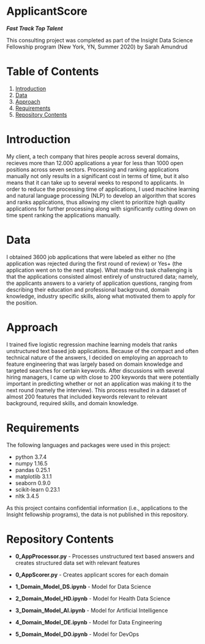 # ApplicantScore
___Fast Track Top Talent___

This consulting project was completed as part of the Insight Data Science Fellowship program (New York, YN, Summer 2020) by Sarah Amundrud


# Table of Contents
1. [Introduction](README.md#introduction)
2. [Data](README.md#data)
3. [Approach](README.md#approach)
4. [Requirements](README.md#requirements)
5. [Repository Contents](README.md#repository-contents)
 
 
 
# Introduction
My client, a tech company that hires people across several domains, recieves more than 12.000 applications a year for less than 1000 open positions across seven sectors.
Processing and ranking applications manually not only results in a significant cost in terms of time, but it also means that it can take up to several weeks to respond to applicants. 
In order to reduce the processing time of applications, I used machine learning and natural language processing (NLP) to develop an algorithm that scores and ranks applications, thus allowing my client to prioritize high quality applications for further processing along with significantly cutting down on time spent ranking the applications manually. 

# Data
I obtained 3600 job applications that were labeled as either no (the application was rejected during the first round of review) or Yes+ (the application went on to the next stage). What made this task challenging is that the applications consisted almost entirely of unstructured data; namely, the applicants answers to a variety of application questions, ranging from describing their education and professional background, domain knowledge, industry specific skills, along what motivated them to apply for the position. 

 
# Approach
I trained five logistic regression machine learning models that ranks unstructured text based job applications.
Because of the compact and often technical nature of the answers, I decided on employing an approach to feature engineering that was largely based on domain knowledge and targeted searches for certain keywords. After discussions with several hiring managers, I came up with close to 200 keywords that were potentially important in predicting whether or not an application was making it to the next round (namely the interview). This process resulted in a dataset of almost 200 features that included keywords relevant to relevant background, required skills, and domain knowledge. 






# Requirements

The following languages and packages were used in this project:

* python 3.7.4
* numpy 1.16.5
* pandas 0.25.1
* matplotlib 3.1.1
* seaborn 0.9.0
* scikit-learn 0.23.1 
* nltk 3.4.5


As this project contains confidential information (i.e., applications to the Insight fellowship programs), the data is not published in this repository.


# Repository Contents

* __0_AppProcessor.py__ - Processes unstructured text based answers and creates structured data set with relevant features

* __0_AppScorer.py__ - Creates applicant scores for each domain

* __1_Domain_Model_DS.ipynb__ - Model for Data Science

* __2_Domain_Model_HD.ipynb__ - Model for Health Data Science

* __3_Domain_Model_AI.ipynb__ - Model for Artificial Intelligence

* __4_Domain_Model_DE.ipynb__ - Model for Data Engineering

* __5_Domain_Model_DO.ipynb__ - Model for DevOps



